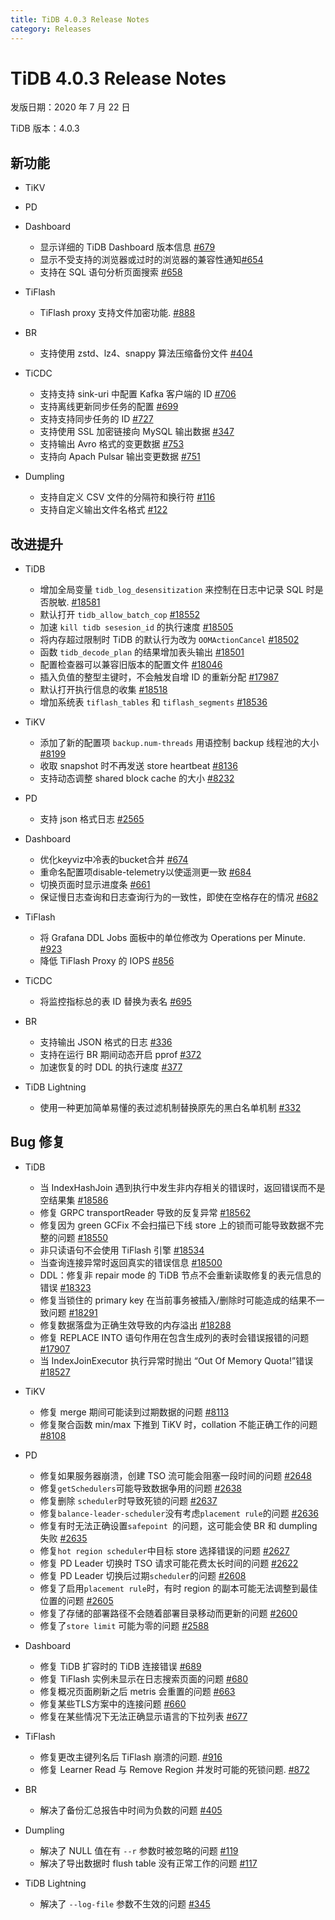 ```yaml
---
title: TiDB 4.0.3 Release Notes
category: Releases
---
```


# TiDB 4.0.3 Release Notes

发版日期：2020 年 7 月 22 日

TiDB 版本：4.0.3

## 新功能

+ TiKV



+ PD

+ Dashboard

   - 显示详细的 TiDB Dashboard 版本信息 [#679](https://github.com/pingcap-incubator/tidb-dashboard/pull/679)
   - 显示不受支持的浏览器或过时的浏览器的兼容性通知[#654](https://github.com/pingcap-incubator/tidb-dashboard/pull/654)
   - 支持在 SQL 语句分析页面搜索 [#658](https://github.com/pingcap-incubator/tidb-dashboard/pull/658)


+ TiFlash

    - TiFlash proxy 支持文件加密功能. [#888](https://github.com/pingcap/tics/pull/888)

+ BR

    - 支持使用 zstd、lz4、snappy 算法压缩备份文件 [#404](https://github.com/pingcap/br/pull/404)

+ TiCDC

    - 支持支持 sink-uri 中配置 Kafka 客户端的 ID [#706](https://github.com/pingcap/ticdc/pull/706)
    - 支持离线更新同步任务的配置 [#699](https://github.com/pingcap/ticdc/pull/699)
    - 支持支持同步任务的 ID [#727](https://github.com/pingcap/ticdc/pull/727)
    - 支持使用 SSL 加密链接向 MySQL 输出数据 [#347](https://github.com/pingcap/ticdc/pull/347)
    - 支持输出 Avro 格式的变更数据 [#753](https://github.com/pingcap/ticdc/pull/753)
    - 支持向 Apach Pulsar 输出变更数据 [#751](https://github.com/pingcap/ticdc/pull/751)

+ Dumpling

    - 支持自定义 CSV 文件的分隔符和换行符 [#116](https://github.com/pingcap/dumpling/pull/116)
    - 支持自定义输出文件名格式 [#122](https://github.com/pingcap/dumpling/pull/122)


## 改进提升

+ TiDB
  - 增加全局变量 `tidb_log_desensitization` 来控制在日志中记录 SQL 时是否脱敏. [#18581](https://github.com/pingcap/tidb/pull/18581)
  - 默认打开 `tidb_allow_batch_cop` [#18552](https://github.com/pingcap/tidb/pull/18552)
  - 加速 `kill tidb sesesion_id` 的执行速度 [#18505](https://github.com/pingcap/tidb/pull/18505)
  - 将内存超过限制时 TiDB 的默认行为改为 `OOMActionCancel` [#18502](https://github.com/pingcap/tidb/pull/18502)
  - 函数 `tidb_decode_plan` 的结果增加表头输出 [#18501](https://github.com/pingcap/tidb/pull/18501)
  - 配置检查器可以兼容旧版本的配置文件 [#18046](https://github.com/pingcap/tidb/pull/18046)
  - 插入负值的整型主键时，不会触发自增 ID 的重新分配 [#17987](https://github.com/pingcap/tidb/pull/17987)
  - 默认打开执行信息的收集 [#18518](https://github.com/pingcap/tidb/pull/18518)
  - 增加系统表 `tiflash_tables` 和 `tiflash_segments` [#18536](https://github.com/pingcap/tidb/pull/18536)

+ TiKV

  - 添加了新的配置项 `backup.num-threads` 用语控制 backup 线程池的大小 [#8199](https://github.com/tikv/tikv/pull/8199)
  - 收取 snapshot 时不再发送 store heartbeat [#8136](https://github.com/tikv/tikv/pull/8136)
  - 支持动态调整 shared block cache 的大小 [#8232](https://github.com/tikv/tikv/pull/8232)

+ PD

  - 支持 json 格式日志 [#2565](https://github.com/pingcap/pd/pull/2565)

+ Dashboard

  - 优化keyviz中冷表的bucket合并 [#674](https://github.com/pingcap-incubator/tidb-dashboard/pull/674)
  - 重命名配置项disable-telemetry以使遥测更一致 [#684](https://github.com/pingcap-incubator/tidb-dashboard/pull/684)
  - 切换页面时显示进度条 [#661](https://github.com/pingcap-incubator/tidb-dashboard/pull/661)
  - 保证慢日志查询和日志查询行为的一致性，即使在空格存在的情况 [#682](https://github.com/pingcap-incubator/tidb-dashboard/pull/682)



+ TiFlash

    - 将 Grafana DDL Jobs 面板中的单位修改为 Operations per Minute. [#923](https://github.com/pingcap/tics/pull/923)
    - 降低 TiFlash Proxy 的 IOPS [#856](https://github.com/pingcap/tics/pull/856)

+ TiCDC

    - 将监控指标总的表 ID 替换为表名 [#695](https://github.com/pingcap/ticdc/pull/695)

+ BR

    - 支持输出 JSON 格式的日志 [#336](https://github.com/pingcap/br/issues/336)
    - 支持在运行 BR 期间动态开启 pprof [#372](https://github.com/pingcap/br/pull/372)
    - 加速恢复的时 DDL 的执行速度 [#377](https://github.com/pingcap/br/pull/377)

+ TiDB Lightning

    - 使用一种更加简单易懂的表过滤机制替换原先的黑白名单机制 [#332](https://github.com/pingcap/tidb-lightning/pull/332)

     

## Bug 修复

+ TiDB

  - 当 IndexHashJoin 遇到执行中发生非内存相关的错误时，返回错误而不是空结果集 [#18586](https://github.com/pingcap/tidb/pull/18586)
  - 修复 GRPC transportReader 导致的反复异常 [#18562](https://github.com/pingcap/tidb/pull/18562)
  - 修复因为 green GCFix 不会扫描已下线 store 上的锁而可能导致数据不完整的问题 [#18550](https://github.com/pingcap/tidb/pull/18550)
  - 非只读语句不会使用 TiFlash 引擎 [#18534](https://github.com/pingcap/tidb/pull/18534)
  - 当查询连接异常时返回真实的错误信息 [#18500](https://github.com/pingcap/tidb/pull/18500)
  - DDL：修复非 repair mode 的 TiDB 节点不会重新读取修复的表元信息的错误 [#18323](https://github.com/pingcap/tidb/pull/18323)
  - 修复当锁住的 primary key 在当前事务被插入/删除时可能造成的结果不一致问题 [#18291](https://github.com/pingcap/tidb/pull/18291)
  - 修复数据落盘为正确生效导致的内存溢出 [#18288](https://github.com/pingcap/tidb/pull/18288)
  - 修复 REPLACE INTO 语句作用在包含生成列的表时会错误报错的问题 [#17907](https://github.com/pingcap/tidb/pull/17907)
  - 当 IndexJoinExecutor 执行异常时抛出 “Out Of Memory Quota!”错误 [#18527](https://github.com/pingcap/tidb/pull/18527)

+ TiKV

  - 修复 merge 期间可能读到过期数据的问题 [#8113](https://github.com/tikv/tikv/pull/8113)
  - 修复聚合函数 min/max 下推到 TiKV 时，collation 不能正确工作的问题 [#8108](https://github.com/tikv/tikv/pull/8108)

+ PD

  - 修复如果服务器崩溃，创建 TSO 流可能会阻塞一段时间的问题 [#2648](https://github.com/pingcap/pd/pull/2648)
  - 修复`getSchedulers`可能导致数据争用的问题 [#2638](https://github.com/pingcap/pd/pull/2638)
  - 修复删除 `scheduler`时导致死锁的问题 [#2637](https://github.com/pingcap/pd/pull/2637)
  - 修复`balance-leader-scheduler`没有考虑`placement rule`的问题  [#2636](https://github.com/pingcap/pd/pull/2636)
  - 修复有时无法正确设置`safepoint `的问题，这可能会使 BR 和 dumpling 失败  [#2635](https://github.com/pingcap/pd/pull/2635)
  - 修复`hot region scheduler`中目标 store 选择错误的问题 [#2627](https://github.com/pingcap/pd/pull/2627)
  - 修复 PD Leader 切换时 TSO 请求可能花费太长时间的问题 [#2622](https://github.com/pingcap/pd/pull/2622)
  - 修复 PD Leader 切换后过期`scheduler`的问题 [#2608](https://github.com/pingcap/pd/pull/2608)
  - 修复了启用`placement rule`时，有时 region 的副本可能无法调整到最佳位置的问题 [#2605](https://github.com/pingcap/pd/pull/2605)
  - 修复了存储的部署路径不会随着部署目录移动而更新的问题 [#2600](https://github.com/pingcap/pd/pull/2600)
  - 修复了`store limit` 可能为零的问题 [#2588](https://github.com/pingcap/pd/pull/2588)

+ Dashboard

  - 修复 TiDB 扩容时的 TiDB 连接错误 [#689](https://github.com/pingcap-incubator/tidb-dashboard/pull/689)
  - 修复 TiFlash 实例未显示在日志搜索页面的问题 [#680](https://github.com/pingcap-incubator/tidb-dashboard/pull/680) 
  - 修复概况页面刷新之后 metris 会重置的问题 [#663](https://github.com/pingcap-incubator/tidb-dashboard/pull/663) 
  - 修复某些TLS方案中的连接问题 [#660](https://github.com/pingcap-incubator/tidb-dashboard/pull/660) 
  - 修复在某些情况下无法正确显示语言的下拉列表 [#677](https://github.com/pingcap-incubator/tidb-dashboard/pull/677)




+ TiFlash

    - 修复更改主键列名后 TiFlash 崩溃的问题. [#916](https://github.com/pingcap/tics/pull/916)
    - 修复 Learner Read 与 Remove Region 并发时可能的死锁问题. [#872](https://github.com/pingcap/tics/pull/872)

+ BR

    - 解决了备份汇总报告中时间为负数的问题 [#405](https://github.com/pingcap/br/pull/405)

+ Dumpling

    - 解决了 NULL 值在有 `--r` 参数时被忽略的问题 [#119](https://github.com/pingcap/dumpling/pull/119)
    - 解决了导出数据时 flush table 没有正常工作的问题 [#117](https://github.com/pingcap/dumpling/pull/117)

+ TiDB Lightning

    - 解决了 `--log-file` 参数不生效的问题 [#345](https://github.com/pingcap/tidb-lightning/pull/345)
